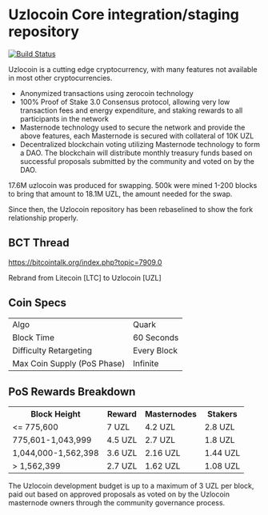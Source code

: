 Uzlocoin Core integration/staging repository
=====================================

[![Build Status](https://travis-ci.org/uzlocoin/uzlocoin.svg?branch=master)](https://travis-ci.org/uzlocoin/uzlocoin)

Uzlocoin is a cutting edge cryptocurrency, with many features not available in most other cryptocurrencies.
- Anonymized transactions using zerocoin technology
- 100% Proof of Stake 3.0 Consensus protocol, allowing very low transaction fees and energy expenditure, and staking rewards to all participants in the network
- Masternode technology used to secure the network and provide the above features, each Masternode is secured
  with collateral of 10K UZL
- Decentralized blockchain voting utilizing Masternode technology to form a DAO. The blockchain will distribute monthly treasury funds based on successful proposals submitted by the community and voted on by the DAO.

17.6M uzlocoin was produced for swapping. 500k were mined 1-200 blocks to bring that amount to 18.1M UZL, the amount needed for the swap.

Since then, the Uzlocoin repository has been rebaselined to show the fork relationship properly.

## BCT Thread ##

https://bitcointalk.org/index.php?topic=7909.0

Rebrand from Litecoin [LTC] to Uzlocoin [UZL]

## Coin Specs ##
<table>
<tr><td>Algo</td><td>Quark</td></tr>
<tr><td>Block Time</td><td>60 Seconds</td></tr>
<tr><td>Difficulty Retargeting</td><td>Every Block</td></tr>
<tr><td>Max Coin Supply (PoS Phase)</td><td>Infinite</td></tr>
</table>

## PoS Rewards Breakdown ##

<table>
<th>Block Height</th><th>Reward</th><th>Masternodes</th><th>Stakers</th>
<tr><td><= 775,600</td><td>7 UZL</td><td>4.2 UZL</td><td>2.8 UZL</td></tr>
<tr><td>775,601-1,043,999</td><td>4.5 UZL</td><td>2.7 UZL</td><td>1.8 UZL</td></tr>
<tr><td>1,044,000-1,562,398</td><td>3.6 UZL</td><td>2.16 UZL</td><td>1.44 UZL</td></tr>
<tr><td>> 1,562,399</td><td>2.7 UZL</td><td>1.62 UZL</td><td>1.08 UZL</td></tr>
</table>

The Uzlocoin development budget is up to a maximum of 3 UZL per block, paid out based on approved proposals as voted on by the Uzlocoin masternode owners through the community governance process.
